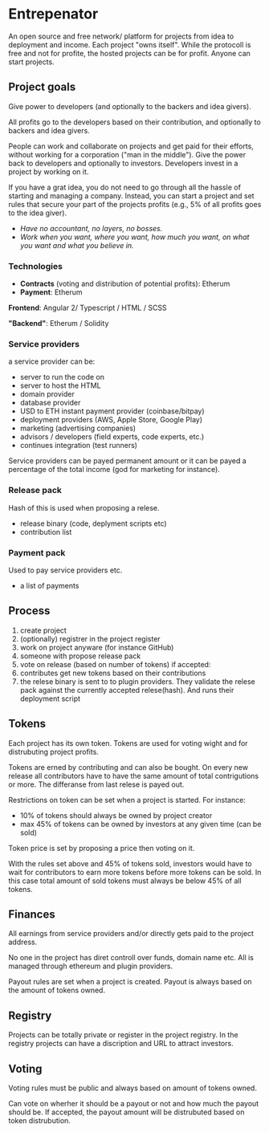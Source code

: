 # Entrepenator
An open source and free network/ platform for projects from idea to deployment and income. Each project "owns itself". While the protocoll is free and not for profite, the hosted projects can be for profit. Anyone can start projects.

## Project goals
Give power to developers (and optionally to the backers and idea givers).

All profits go to the developers based on their contribution, and optionally to backers and idea givers.

People can work and collaborate on projects and get paid for their efforts, without working for a corporation ("man in the middle"). Give the power back to developers and optionally to investors. Developers invest in a project by working on it.

If you have a grat idea, you do not need to go through all the hassle of starting and managing a company. Instead, you can start a project and set rules that secure your part of the projects profits (e.g., 5% of all profits goes to the idea giver). 

- *Have no accountant, no layers, no bosses.*
- *Work when you want, where you want, how much you want, on what you want and what you believe in.*

### Technologies
- **Contracts** (voting and distribution of potential profits): Etherum
- **Payment**: Etherum

**Frontend**: Angular 2/ Typescript / HTML / SCSS

**"Backend"**: Etherum / Solidity

### Service providers
a service provider can be: 
- server to run the code on
- server to host the HTML
- domain provider
- database provider
- USD to ETH instant payment provider (coinbase/bitpay)
- deployment providers (AWS, Apple Store, Google Play)
- marketing (advertising companies)
- advisors / developers (field experts, code experts, etc.)
- continues integration (test runners)

Service providers can be payed permanent amount or it can be payed a percentage of the total income (god for marketing for instance).

### Release pack
Hash of this is used when proposing a relese.
- release binary (code, deplyment scripts etc)
- contribution list

### Payment pack
Used to pay service providers etc.
- a list of payments

## Process
1. create project
2. (optionally) registrer in the project register
3. work on project anyware (for instance GitHub)
4. someone with propose release pack
5. vote on release (based on number of tokens)
if accepted:
6. contributes get new tokens based on their contributions
7. the relese binary is sent to to plugin providers. They validate the relese pack against the currently accepted relese(hash). And runs their deployment script


## Tokens
Each project has its own token. Tokens are used for voting wight and for distrubuting project profits.

Tokens are erned by contributing and can also be bought. On every new release all contributors have to have the same amount of total contrigutions or more. The differanse from last relese is payed out.

Restrictions on token can be set when a project is started. For instance:
- 10% of tokens should always be owned by project creator
- max 45% of tokens can be owned by investors at any given time (can be sold)

Token price is set by proposing a price then voting on it.

With the rules set above and 45% of tokens sold, investors would have to wait for contributors to earn more tokens before more tokens can be sold. In this case total amount of sold tokens must always be below 45% of all tokens.

## Finances
All earnings from service providers and/or directly gets paid to the project address.

No one in the project has diret controll over funds, domain name etc. All is managed through ethereum and plugin providers.

Payout rules are set when a project is created. Payout is always based on the amount of tokens owned.

## Registry
Projects can be totally private or register in the project registry. In the registry projects can have a discription and URL to attract investors.

## Voting
Voting rules must be public and always based on amount of tokens owned.

Can vote on wherher it should be a payout or not and how much the payout should be. If accepted, the payout amount will be distrubuted based on token distrubution.
